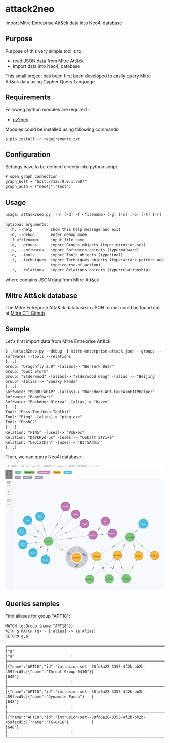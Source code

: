 # attack2neo
Import Mitre Entreprise Att&amp;ck data into Neo4j database

## Purpose 
Purpose of this very simple tool is to :
- read JSON data from Mitre Att&amp;ck
- import data into Neo4j database

This small project has been first been developed to easily 
query Mitre Att&amp;ck data using Cypher Query Language.

## Requirements
Following python modules are required :
- [py2neo](https://py2neo.org/)

Modules could be installed using following commands:
```
$ pip install -r requirements.txt
```
## Configuration
Settings have to be defined directly into python script :
```
# open graph connection
graph_bolt = "bolt://127.0.0.1:7687"
graph_auth = ("neo4j","test")
```
## Usage
```
usage: attack2neo.py [-h] [-d] -f <filename> [-g] [-s] [-o] [-t] [-r]

optional arguments:
  -h, --help        show this help message and exit
  -d, --debug       enter debug mode
  -f <filename>     input file name
  -g, --groups      import Groups objects (type:intrusion-set)
  -s, --softwares   import Softwares objects (type:malware)
  -o, --tools       import Tools objects (type:tool)
  -t, --techniques  import Techniques objects (type:attack-pattern and
                    type:course-of-action)
  -r, --relations   import Relations objects (type:relationship)
```
where <filename> contains JSON data from Mitre Att&amp;ck

## Mitre Att&amp;ck database
The Mitre Entreprise Atta&amp;ck database in JSON format could be
found out at [Mitre CTI Github](https://github.com/mitre/cti/blob/master/enterprise-attack/enterprise-attack.json)

## Sample
Let's first import data from Mitre Entreprise Att&amp;ck:
```
$ ./attack2neo.py --debug -f mitre-enterprise-attack.json --groups --softwares --tools --relations
[...]
Group: "Dragonfly 2.0" -[alias]-> "Berserk Bear"
Group: "Dust Storm"
Group: "Elderwood" -[alias]-> "Elderwood Gang" -[alias]-> "Beijing Group" -[alias]-> "Sneaky Panda"
[...]
Software: "BUBBLEWRAP" -[alias]-> "Backdoor.APT.FakeWinHTTPHelper"
Software: "BabyShark"
Software: "Backdoor.Oldrea" -[alias]-> "Havex"
[...]
Tool: "Pass-The-Hash Toolkit"
Tool: "Ping" -[alias]-> "ping.exe"
Tool: "PoshC2"
[...]
Relation: "FIN5" -[uses]-> "PsExec"
Relation: "DarkHydrus" -[uses]-> "Cobalt Strike"
Relation: "Leviathan" -[uses]-> "BITSAdmin"
[...]
```

Then, we can query Neo4j database :

![attack2neo](samples/attack2neo.png)

## Queries samples
Find aliases for group "APT18":
```
MATCH (g:Group {name:"APT18"}) 
WITH g MATCH (g) - [:alias] -> (a:Alias)
RETURN g,a

╒══════════════════════════════════════════════════════════════════════╤════════════════════════════╕
│"g"                                                                   │"a"                         │
╞══════════════════════════════════════════════════════════════════════╪════════════════════════════╡
│{"name":"APT18","id":"intrusion-set--38fd6a28-3353-4f2b-bb2b-459fecd5c│{"name":"Threat Group-0416"}│
│648"}                                                                 │                            │
├──────────────────────────────────────────────────────────────────────┼────────────────────────────┤
│{"name":"APT18","id":"intrusion-set--38fd6a28-3353-4f2b-bb2b-459fecd5c│{"name":"Dynamite Panda"}   │
│648"}                                                                 │                            │
├──────────────────────────────────────────────────────────────────────┼────────────────────────────┤
│{"name":"APT18","id":"intrusion-set--38fd6a28-3353-4f2b-bb2b-459fecd5c│{"name":"TG-0416"}          │
│648"}                                                                 │                            │
└──────────────────────────────────────────────────────────────────────┴────────────────────────────┘
```
